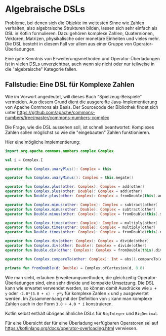 # Algebraische DSLs

Probleme, bei denen sich die Objekte im weitesten Sinne wie Zahlen verhalten, also
algebraische Strukturen bilden, lassen sich sehr einfach als DSL in Kotlin formulieren.
Dazu gehören komplexe Zahlen, Quaternionen, Vektoren, Matrizen, physikalische
oder monetäre Einheiten und vieles mehr. Die DSL besteht in diesem Fall vor allem
aus einer Gruppe von Operator-Überladungen.

Eine gute Kenntnis von Erweiterungsmethoden und Operator-Überladungen ist in
vielen DSLs unverzichtbar, auch wenn sie nicht oder nur teilweise in die
"algebraische" Kategorie fallen.

## Fallstudie: Eine DSL für Komplexe Zahlen 

Wie im Vorwort angedeutet, will dieses Buch "Spielzeug-Beispiele" vermeiden.
Aus diesem Grund dient die ausgereifte Java-Implementierung von Apache Commons als Basis.
Der Sourcecode der Bibliothek findet sich unter
https://github.com/apache/commons-numbers/tree/master/commons-numbers-complex

Die Frage, wie die DSL aussehen soll, ist schnell beantwortet: Komplexes Zahlen sollen
möglichst so wie die "eingebauten" Zahlen funktionieren. 

Hier eine mögliche Implementierung:

```kotlin
import org.apache.commons.numbers.complex.Complex

val i = Complex.I

operator fun Complex.unaryPlus(): Complex = this

operator fun Complex.unaryMinus(): Complex = this.negate()

operator fun Complex.plus(other: Complex): Complex = add(other)
operator fun Complex.plus(other: Double): Complex = add(other)
operator fun Double.plus(other: Complex): Complex = fromDouble(this).add(this)

operator fun Complex.minus(other: Complex): Complex = subtract(other)
operator fun Complex.minus(other: Double): Complex = subtract(other)
operator fun Double.minus(other: Complex): Complex = fromDouble(this).subtract(other)

operator fun Complex.times(other: Complex): Complex = multiply(other)
operator fun Complex.times(other: Double): Complex = multiply(other)
operator fun Double.times(other: Complex): Complex = fromDouble(this).multiply(other)

operator fun Complex.div(other: Complex): Complex = divide(other)
operator fun Complex.div(other: Double): Complex = divide(other)
operator fun Double.div(other: Complex): Complex = fromDouble(this).divide(other)

operator fun Complex.compareTo(other: Complex): Int = abs().compareTo(other.abs())

private fun fromDouble(d: Double) = Complex.ofCartesian(d, 0.0)
```

Wie man sieht, erlauben Erweiterungsmethoden, die gleichzeitig Operator-Überladungen
sind, eine sehr direkte und kompakte Umsetzung. Die DSL kann wie erwartet verwendet
werden, so können damit Ausdrücke wie `x + y` oder `-2.0*(3.0 + x) - y*y` für
komplexe Zahlen `x` und `y` ausgewertet werden. Im Zusammenhang mit
der Definition von `i` kann man komplexe Zahlen auch in der Form `3.0 + 4.0 * i`
konstruieren.

Kotlin selbst enthält übrigens ähnliche DSLs für `BigInteger` und `BigDecimal`.

Für eine Übersicht der für eine Überladung verfügbaren Operatoren sei auf
https://kotlinlang.org/docs/operator-overloading.html
verwiesen.
